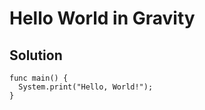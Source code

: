 # Hello World in Gravity

## Solution

```Gravity
func main() {
  System.print("Hello, World!");
}

```